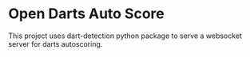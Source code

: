 # Open Darts Auto Score 

This project uses dart-detection python package to serve a websocket server for darts autoscoring. 